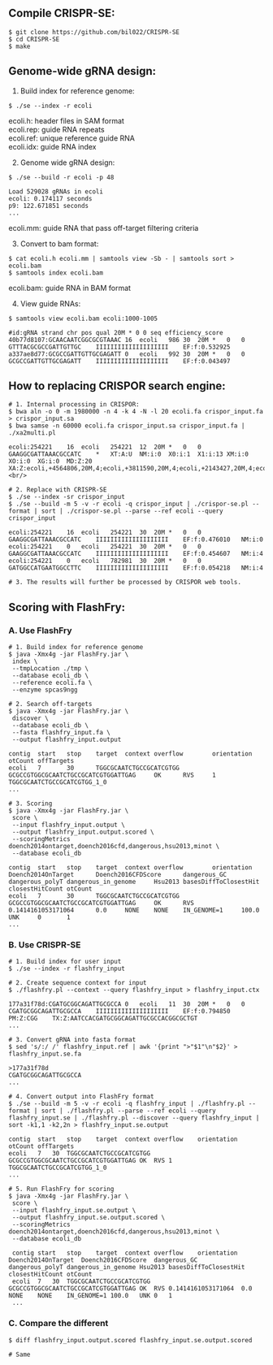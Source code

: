 ## Compile CRISPR-SE:
```
$ git clone https://github.com/bil022/CRISPR-SE
$ cd CRISPR-SE
$ make
```
<!--
Source: /projects/ps-renlab/bil022/public_html/CREST-web/rev/ref/se_rev/
-->

## Genome-wide gRNA design:
1. Build index for reference genome:
```
$ ./se --index -r ecoli
```
ecoli.h: header files in SAM format<br/>
ecoli.rep: guide RNA repeats<br/>
ecoli.ref: unique reference guide RNA<br/>
ecoli.idx: guide RNA index<br/>

2. Genome wide gRNA design:
```
$ ./se --build -r ecoli -p 48
```
```
Load 529028 gRNAs in ecoli
ecoli: 0.174117 seconds
p9: 122.671851 seconds
...
```
ecoli.mm: guide RNA that pass off-target filtering criteria

3. Convert to bam format:
```
$ cat ecoli.h ecoli.mm | samtools view -Sb - | samtools sort > ecoli.bam
$ samtools index ecoli.bam
```
ecoli.bam: guide RNA in BAM format

4. View guide RNAs:
```
$ samtools view ecoli.bam ecoli:1000-1005
```
```
#id:gRNA strand chr pos qual 20M * 0 0 seq efficiency_score
40b77d8107:GCAACAATCGGCGCGTAAAC	16	ecoli	986	30	20M	*	0	0	GTTTACGCGCCGATTGTTGC	IIIIIIIIIIIIIIIIIIII	EF:f:0.532925
a337ae8d77:GCGCCGATTGTTGCGAGATT	0	ecoli	992	30	20M	*	0	0	GCGCCGATTGTTGCGAGATT	IIIIIIIIIIIIIIIIIIII	EF:f:0.043497
```

## How to replacing CRISPOR search engine:
```
# 1. Internal processing in CRISPOR:
$ bwa aln -o 0 -m 1980000 -n 4 -k 4 -N -l 20 ecoli.fa crispor_input.fa > crispor_input.sa
$ bwa samse -n 60000 ecoli.fa crispor_input.sa crispor_input.fa | ./xa2multi.pl
```
```
ecoli:254221	16	ecoli	254221	12	20M	*	0	0	GAAGGCGATTAAACGCCATC	*	XT:A:U	NM:i:0	X0:i:1	X1:i:13	XM:i:0	XO:i:0	XG:i:0	MD:Z:20	XA:Z:ecoli,+4564806,20M,4;ecoli,+3811590,20M,4;ecoli,+2143427,20M,4;ecoli,+2977513,20M,4;ecoli,-1675737,20M,4;ecoli,+3741225,20M,4;ecoli,-805488,20M,4;ecoli,-92861,20M,4;ecoli,-969859,20M,4;ecoli,+782981,20M,4;ecoli,-2349904,20M,4;ecoli,-1156520,20M,4;<br/>
```

```
# 2. Replace with CRISPR-SE
$ ./se --index -sr crispor_input
$ ./se --build -m 5 -v -r ecoli -q crispor_input | ./crispor-se.pl --format | sort | ./crispor-se.pl --parse --ref ecoli --query crispor_input
```
```
ecoli:254221	16	ecoli	254221	30	20M	*	0	0	GAAGGCGATTAAACGCCATC	IIIIIIIIIIIIIIIIIIII	EF:f:0.476010	NM:i:0
ecoli:254221	0	ecoli	254221	30	20M	*	0	0	GAAGGCGATTAAACGCCATC	IIIIIIIIIIIIIIIIIIII	EF:f:0.454607	NM:i:4
ecoli:254221	0	ecoli	782981	30	20M	*	0	0	GATGGCCATGAATGGCCTTC	IIIIIIIIIIIIIIIIIIII	EF:f:0.054218	NM:i:4
```
```
# 3. The results will further be processed by CRISPOR web tools.
```
## Scoring with FlashFry:
<!-- /projects/ps-renlab/bil022/public_html/CRISPR-SE/demo -->
### A. Use FlashFry
```
# 1. Build index for reference genome
$ java -Xmx4g -jar FlashFry.jar \
 index \
 --tmpLocation ./tmp \
 --database ecoli_db \
 --reference ecoli.fa \
 --enzyme spcas9ngg
```
```
# 2. Search off-targets
$ java -Xmx4g -jar FlashFry.jar \
 discover \
 --database ecoli_db \
 --fasta flashfry_input.fa \
 --output flashfry_input.output
```
```
contig  start   stop    target  context overflow        orientation     otCount offTargets
ecoli   7       30      TGGCGCAATCTGCCGCATCGTGG GCGCCGTGGCGCAATCTGCCGCATCGTGGATTGAG     OK      RVS     1       TGGCGCAATCTGCCGCATCGTGG_1_0
...
```
```
# 3. Scoring
$ java -Xmx4g -jar FlashFry.jar \
 score \
 --input flashfry_input.output \
 --output flashfry_input.output.scored \
 --scoringMetrics doench2014ontarget,doench2016cfd,dangerous,hsu2013,minot \
 --database ecoli_db
```
```
contig  start   stop    target  context overflow        orientation     Doench2014OnTarget      Doench2016CFDScore      dangerous_GC    dangerous_polyT dangerous_in_genome     Hsu2013 basesDiffToClosestHit   closestHitCount otCount
ecoli   7       30      TGGCGCAATCTGCCGCATCGTGG GCGCCGTGGCGCAATCTGCCGCATCGTGGATTGAG     OK      RVS     0.1414161053171064      0.0     NONE    NONE    IN_GENOME=1     100.0   UNK     0       1
...
```
### B. Use CRISPR-SE
```
# 1. Build index for user input
$ ./se --index -r flashfry_input
```
```
# 2. Create sequence context for input
$ ./flashfry.pl --context --query flashfry_input > flashfry_input.ctx
```
```
177a31f78d:CGATGCGGCAGATTGCGCCA	0	ecoli	11	30	20M	*	0	0	CGATGCGGCAGATTGCGCCA	IIIIIIIIIIIIIIIIIIII	EF:f:0.794850	PM:Z:CGG	TX:Z:AATCCACGATGCGGCAGATTGCGCCACGGCGCTGT
...
```

```
# 3. Convert gRNA into fasta format
$ sed 's/:/ /' flashfry_input.ref | awk '{print ">"$1"\n"$2}' > flashfry_input.se.fa
```
```
>177a31f78d
CGATGCGGCAGATTGCGCCA
...
```

```
# 4. Convert output into FlashFry format
$ ./se --build -m 5 -v -r ecoli -q flashfry_input | ./flashfry.pl --format | sort | ./flashfry.pl --parse --ref ecoli --query flashfry_input.se | ./flashfry.pl --discover --query flashfry_input | sort -k1,1 -k2,2n > flashfry_input.se.output
```
```
contig	start	stop	target	context	overflow	orientation	otCount	offTargets
ecoli	7	30	TGGCGCAATCTGCCGCATCGTGG	GCGCCGTGGCGCAATCTGCCGCATCGTGGATTGAG	OK	RVS	1	TGGCGCAATCTGCCGCATCGTGG_1_0
...
```
```
# 5. Run FlashFry for scoring
$ java -Xmx4g -jar FlashFry.jar \
 score \
 --input flashfry_input.se.output \
 --output flashfry_input.se.output.scored \
 --scoringMetrics doench2014ontarget,doench2016cfd,dangerous,hsu2013,minot \
 --database ecoli_db
```
```
 contig	start	stop	target	context	overflow	orientation	Doench2014OnTarget	Doench2016CFDScore	dangerous_GC	dangerous_polyT	dangerous_in_genome	Hsu2013	basesDiffToClosestHit	closestHitCount	otCount
 ecoli	7	30	TGGCGCAATCTGCCGCATCGTGG	GCGCCGTGGCGCAATCTGCCGCATCGTGGATTGAG	OK	RVS	0.1414161053171064	0.0	NONE	NONE	IN_GENOME=1	100.0	UNK	0	1
 ...
```
### C. Compare the different
```
$ diff flashfry_input.output.scored flashfry_input.se.output.scored
```
```
# Same
```
<!--
Apps:

* se
1. se --index -r mm10
2. se --build -r mm10

* se benchmark
* CRISPOR-SE
* CRISPOR-SE-web
* FlashFry

Inputs/Outputs
-->
